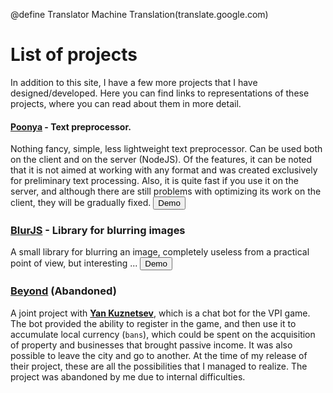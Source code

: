 @define Translator Machine Translation(translate.google.com)

# List of projects
In addition to this site, I have a few more projects that I have designed/developed. Here you can find links to representations of these projects, where you can read about them in more detail.

#### [**Poonya**](https://github.com/AseWhy/Poonya) - Text preprocessor.
Nothing fancy, simple, less lightweight text preprocessor. Can be used both on the client and on the server (NodeJS). Of the features, it can be noted that it is not aimed at working with any format and was created exclusively for preliminary text processing. Also, it is quite fast if you use it on the server, and although there are still problems with optimizing its work on the client, they will be gradually fixed.
<button class = 'preview' src='https://raw.githubusercontent.com/AseWhy/Poonya/master/demo/index.htm'> Demo </button>

### [**BlurJS**](https://github.com/AseWhy/blur.canvas.js) - Library for blurring images
A small library for blurring an image, completely useless from a practical point of view, but interesting ...
<button class = 'preview' src='https://raw.githubusercontent.com/AseWhy/blur.canvas.js/master/index.html'> Demo </button>

### [**Beyond**](https://vk.com/megacorpparadox) (Abandoned)
A joint project with [**Yan Kuznetsev**](https://vk.com/yankuznetsovvv), which is a chat bot for the VPI game. The bot provided the ability to register in the game, and then use it to accumulate local currency (`bans`), which could be spent on the acquisition of property and businesses that brought passive income. It was also possible to leave the city and go to another. At the time of my release of their project, these are all the possibilities that I managed to realize. The project was abandoned by me due to internal difficulties.